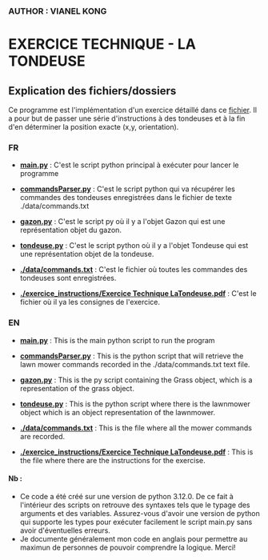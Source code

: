 ### AUTHOR : VIANEL KONG

# EXERCICE TECHNIQUE - LA TONDEUSE

## Explication des fichiers/dossiers

Ce programme est l'implémentation d'un exercice détaillé dans ce [fichier](./exercice_instructions/Exercice%20Technique%20-%20LaTondeuse.pdf). Il a pour but de passer une série d'instructions à des tondeuses et à la fin d'en déterminer la position exacte (x,y, orientation).

### FR

- **[main.py](./main.py)** : C'est le script python principal à exécuter pour lancer le programme

- **[commandsParser.py](./commandsParser.py)** : C'est le script python qui va récupérer les commandes des tondeuses enregistrées dans le fichier de texte  ./data/commands.txt

- **[gazon.py](./gazon.py)** : C'est le script py où il y a l'objet Gazon qui est une représentation objet du gazon.

- **[tondeuse.py](./tondeuse.py)** : C'est le script python où il y a l'objet Tondeuse qui est une représentation objet de la tondeuse.

- **[./data/commands.txt](./data/commands.txt)** : C'est le fichier où toutes les commandes des tondeuses sont enregistrées.

- **[./exercice_instructions/Exercice Technique LaTondeuse.pdf](./exercice_instructions/Exercice%20Technique%20-%20LaTondeuse.pdf)** : C'est le fichier où il ya les consignes de l'exercice.

### EN

- **[main.py](./main.py)** : This is the main python script to run the program
- **[commandsParser.py](./commandsParser.py)** : This is the python script that will retrieve the lawn mower commands recorded in the ./data/commands.txt text file.

- **[gazon.py](./gazon.py)** :  This is the py script containing the Grass object, which is a representation of the grass object.

- **[tondeuse.py](./tondeuse.py)** : This is the python script where there is the lawnmower object which is an object representation of the lawnmower.

- **[./data/commands.txt](./data/commands.txt)** : This is the file where all the mower commands are recorded.


- **[./exercice_instructions/Exercice Technique LaTondeuse.pdf](./exercice_instructions/Exercice%20Technique%20-%20LaTondeuse.pdf)** : This is the file where there are the instructions for the exercise.

#### Nb :
- Ce code a été créé sur une version de python 3.12.0. De ce fait à l'intérieur des scripts on retrouve des syntaxes tels que le typage des arguments et des variables. Assurez-vous d'avoir une version de python qui supporte les types pour exécuter facilement le script main.py sans avoir d'éventuelles erreurs.
- Je documente généralement mon code en anglais pour permettre au maximun de personnes de pouvoir comprendre la logique. Merci!

